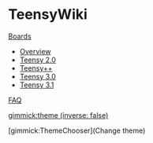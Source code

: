 # TeensyWiki

[Boards]()

  * [Overview](boards/overview.md)
  * [Teensy 2.0](boards/teensy20.md)
  * [Teensy++](boards/teensypp.md)
  * [Teensy 3.0](boards/teensy30.md)
  * [Teensy 3.1](boards/teensy31.md)

[FAQ](faq.md)

<!-- set a default theme -->
[gimmick:theme (inverse: false)](bootstrap)

<!-- show a theme chooser in the menu bar -->
[gimmick:ThemeChooser](Change theme)
